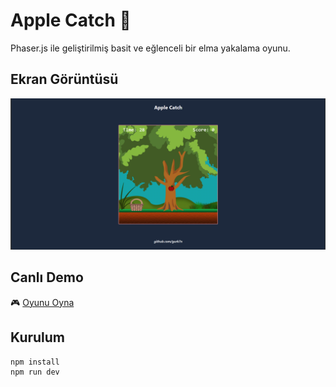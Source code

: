 # Apple Catch 🍎

Phaser.js ile geliştirilmiş basit ve eğlenceli bir elma yakalama oyunu.

## Ekran Görüntüsü
![Apple Catch Gameplay](screenshot.png)

## Canlı Demo
🎮 [Oyunu Oyna](https://elma-yakalama.netlify.app/)

## Kurulum

```bash
npm install
npm run dev